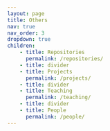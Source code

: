 ```yaml
---
layout: page
title: Others
nav: true
nav_order: 3
dropdown: true
children:
    - title: Repositories
      permalink: /repositories/
    - title: divider
    - title: Projects
      permalink: /projects/
    - title: divider
    - title: Teaching
      permalink: /teaching/
    - title: divider
    - title: People
      permalink: /people/
---
```

